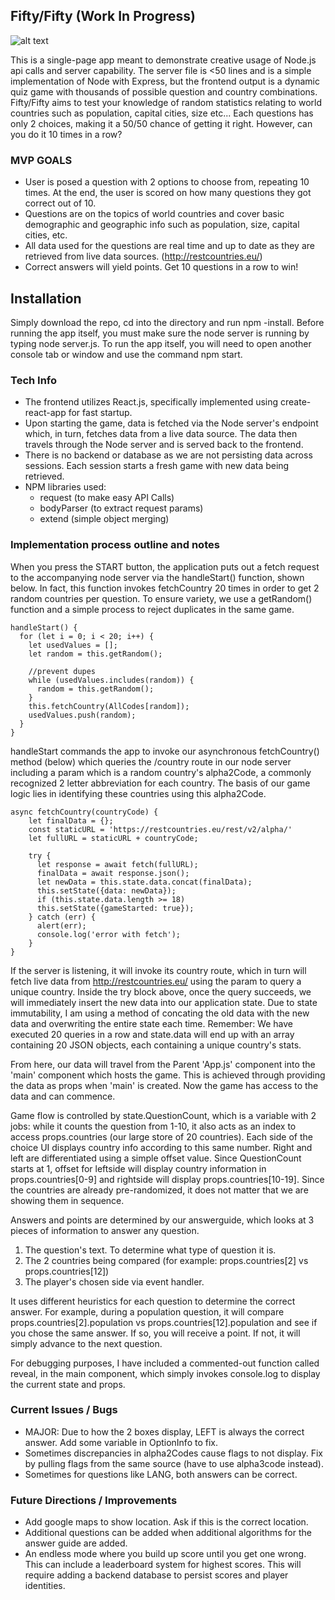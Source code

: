 ## Fifty/Fifty (Work In Progress)

![alt text](https://github.com/heinhtetPS/NodeAssesment/blob/master/public/screen.jpg "preview")

This is a single-page app meant to demonstrate creative usage of Node.js api calls and server capability. The server file is <50 lines and is a simple implementation of Node with Express, but the frontend output is a dynamic quiz game with thousands of possible question and country combinations. Fifty/Fifty aims to test your knowledge of random statistics relating to world countries such as population, capital cities, size etc... Each questions has only 2 choices, making it a 50/50 chance of getting it right. However, can you do it 10 times in a row?

### MVP GOALS
- User is posed a question with 2 options to choose from, repeating 10 times. At the end, the user is scored on how many questions they got correct out of 10.
- Questions are on the topics of world countries and cover basic demographic and geographic info such as population, size, capital cities, etc.
- All data used for the questions are real time and up to date as they are retrieved from live data sources. (http://restcountries.eu/)
- Correct answers will yield points. Get 10 questions in a row to win!

## Installation
Simply download the repo, cd into the directory and run npm -install. Before running the app itself, you must make sure the node server is running by typing node server.js. To run the app itself, you will need to open another console tab or window and use the command npm start.

### Tech Info
- The frontend utilizes React.js, specifically implemented using create-react-app for fast startup.
- Upon starting the game, data is fetched via the Node server's endpoint which, in turn, fetches data from a live data source. The data then travels through the Node server and is served back to the frontend.
- There is no backend or database as we are not persisting data across sessions. Each session starts a fresh game with new data being retrieved.
- NPM libraries used:
  - request (to make easy API Calls)
  - bodyParser (to extract request params)
  - extend (simple object merging)

### Implementation process outline and notes
When you press the START button, the application puts out a fetch request to the accompanying node server via the handleStart() function, shown below. In fact, this function invokes fetchCountry 20 times in order to get 2 random countries per question. To ensure variety, we use a getRandom() function and a simple process to reject duplicates in the same game.

```
handleStart() {
  for (let i = 0; i < 20; i++) {
    let usedValues = [];
    let random = this.getRandom();

    //prevent dupes
    while (usedValues.includes(random)) {
      random = this.getRandom();
    }
    this.fetchCountry(AllCodes[random]);
    usedValues.push(random);
  }
}
```

handleStart commands the app to invoke our asynchronous fetchCountry() method (below) which queries the /country route in our node server including a param which is a random country's alpha2Code, a commonly recognized 2 letter abbreviation for each country. The basis of our game logic lies in identifying these countries using this alpha2Code.

```
async fetchCountry(countryCode) {
    let finalData = {};
    const staticURL = 'https://restcountries.eu/rest/v2/alpha/'
    let fullURL = staticURL + countryCode;

    try {
      let response = await fetch(fullURL);
      finalData = await response.json();
      let newData = this.state.data.concat(finalData);
      this.setState({data: newData});
      if (this.state.data.length >= 18)
      this.setState({gameStarted: true});
    } catch (err) {
      alert(err);
      console.log('error with fetch');
    }
}
```
If the server is listening, it will invoke its country route, which in turn will fetch live data from http://restcountries.eu/ using the param to query a unique country. Inside the try block above, once the query succeeds, we will immediately insert the new data into our application state. Due to state immutability, I am using a method of concating the old data with the new data and overwriting the entire state each time. Remember: We have executed 20 queries in a row and state.data will end up with an array containing 20 JSON objects, each containing a unique country's stats.

From here, our data will travel from the Parent 'App.js' component into the 'main' component which hosts the game. This is achieved through providing the data as props when 'main' is created. Now the game has access to the data and can commence.

Game flow is controlled by state.QuestionCount, which is a variable with 2 jobs: while it counts the question from 1-10, it also acts as an index to access props.countries (our large store of 20 countries). Each side of the choice UI displays country info according to this same number. Right and left are differentiated using a simple offset value. Since QuestionCount starts at 1, offset for leftside will display country information in props.countries[0-9] and rightside will display props.countries[10-19]. Since the countries are already pre-randomized, it does not matter that we are showing them in sequence.

Answers and points are determined by our answerguide, which looks at 3 pieces of information to answer any question.
1) The question's text. To determine what type of question it is.
2) The 2 countries being compared (for example: props.countries[2] vs props.countries[12])
3) The player's chosen side via event handler.

It uses different heuristics for each question to determine the correct answer. For example, during a population question, it will compare props.countries[2].population vs props.countries[12].population and see if you chose the same answer. If so, you will receive a point. If not, it will simply advance to the next question.

For debugging purposes, I have included a commented-out function called reveal, in the main component, which simply invokes console.log to display the current state and props.

### Current Issues / Bugs
- MAJOR: Due to how the 2 boxes display, LEFT is always the correct answer. Add some variable in OptionInfo to fix. 
- Sometimes discrepancies in alpha2Codes cause flags to not display. Fix by pulling flags from the same source (have to use alpha3code instead).
- Sometimes for questions like LANG, both answers can be correct.

### Future Directions / Improvements
- Add google maps to show location. Ask if this is the correct location.
- Additional questions can be added when additional algorithms for the answer guide are added.
- An endless mode where you build up score until you get one wrong. This can include a leaderboard system for highest scores. This will require adding a backend database to persist scores and player identities.
